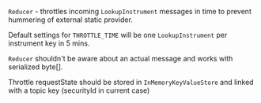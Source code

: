 `Reducer` - throttles incoming `LookupInstrument` messages in time to prevent hummering of external static provider.

Default settings for `THROTTLE_TIME` will be one `LookupInstrument` per instrument key in 5 mins.

`Reducer` shouldn't be aware about an actual message and works with serialized byte[].

Throttle requestState should be stored in `InMemoryKeyValueStore` and linked with a topic key (securityId in current case)
